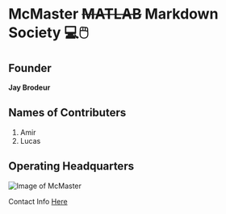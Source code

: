 # McMaster ~~MATLAB~~ Markdown Society :computer::computer_mouse:
## Founder
   **Jay Brodeur**
## Names of Contributers 
1. Amir
2. Lucas

## **Operating Headquarters**
![Image of McMaster](https://s-ec.bstatic.com/images/hotel/max1024x768/896/89669587.jpg)


Contact Info
[Here](https://www.math.mcmaster.ca/index.php/news/65-/professor/266-childs-aaron.html)


